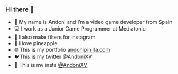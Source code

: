 ### Hi there 👋

- 💨 My name is Andoni and I’m a video game developer from Spain
- 💻 I work as a Junior Game Programmer at Mediatonic
- 🔎 I also make filters for instagram
- 🍍 I love pineapple
- 🌐 This is my portfolio [andonipinilla.com](https://www.andonipinilla.com/)
- 🐦This is my twitter [@AndoniXV](https://twitter.com/andonixv)
- 📸 This is my insta [@AndoniXV](https://www.instagram.com/andonixv/)
